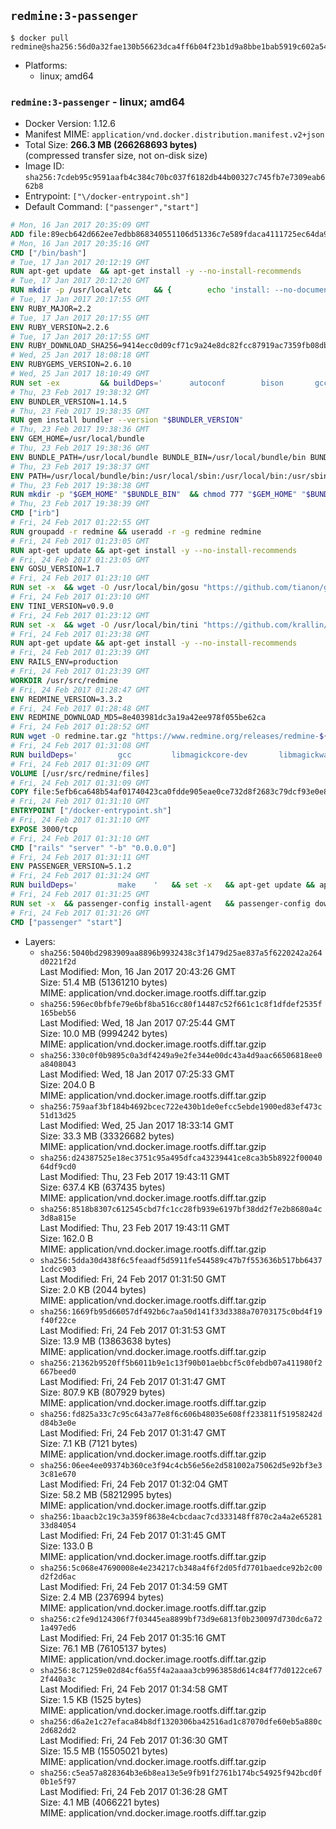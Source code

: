## `redmine:3-passenger`

```console
$ docker pull redmine@sha256:56d0a32fae130b56623dca4ff6b04f23b1d9a8bbe1bab5919c602a54e6fb81fe
```

-	Platforms:
	-	linux; amd64

### `redmine:3-passenger` - linux; amd64

-	Docker Version: 1.12.6
-	Manifest MIME: `application/vnd.docker.distribution.manifest.v2+json`
-	Total Size: **266.3 MB (266268693 bytes)**  
	(compressed transfer size, not on-disk size)
-	Image ID: `sha256:7cdeb95c9591aafb4c384c70bc037f6182db44b00327c745fb7e7309eab662b8`
-	Entrypoint: `["\/docker-entrypoint.sh"]`
-	Default Command: `["passenger","start"]`

```dockerfile
# Mon, 16 Jan 2017 20:35:09 GMT
ADD file:89ecb642d662ee7edbb868340551106d51336c7e589fdaca4111725ec64da957 in / 
# Mon, 16 Jan 2017 20:35:16 GMT
CMD ["/bin/bash"]
# Tue, 17 Jan 2017 20:12:19 GMT
RUN apt-get update 	&& apt-get install -y --no-install-recommends 		bzip2 		ca-certificates 		libffi-dev 		libgdbm3 		libssl-dev 		libyaml-dev 		procps 		zlib1g-dev 	&& rm -rf /var/lib/apt/lists/*
# Tue, 17 Jan 2017 20:12:20 GMT
RUN mkdir -p /usr/local/etc 	&& { 		echo 'install: --no-document'; 		echo 'update: --no-document'; 	} >> /usr/local/etc/gemrc
# Tue, 17 Jan 2017 20:17:55 GMT
ENV RUBY_MAJOR=2.2
# Tue, 17 Jan 2017 20:17:55 GMT
ENV RUBY_VERSION=2.2.6
# Tue, 17 Jan 2017 20:17:55 GMT
ENV RUBY_DOWNLOAD_SHA256=9414ecc0d09cf71c9a24e8dc82fcc87919ac7359fb08db2791d6c32bfd157339
# Wed, 25 Jan 2017 18:08:18 GMT
ENV RUBYGEMS_VERSION=2.6.10
# Wed, 25 Jan 2017 18:10:49 GMT
RUN set -ex 		&& buildDeps=' 		autoconf 		bison 		gcc 		libbz2-dev 		libgdbm-dev 		libglib2.0-dev 		libncurses-dev 		libreadline-dev 		libxml2-dev 		libxslt-dev 		make 		ruby 		wget 		xz-utils 	' 	&& apt-get update 	&& apt-get install -y --no-install-recommends $buildDeps 	&& rm -rf /var/lib/apt/lists/* 		&& wget -O ruby.tar.xz "https://cache.ruby-lang.org/pub/ruby/${RUBY_MAJOR%-rc}/ruby-$RUBY_VERSION.tar.xz" 	&& echo "$RUBY_DOWNLOAD_SHA256 *ruby.tar.xz" | sha256sum -c - 		&& mkdir -p /usr/src/ruby 	&& tar -xJf ruby.tar.xz -C /usr/src/ruby --strip-components=1 	&& rm ruby.tar.xz 		&& cd /usr/src/ruby 		&& { 		echo '#define ENABLE_PATH_CHECK 0'; 		echo; 		cat file.c; 	} > file.c.new 	&& mv file.c.new file.c 		&& autoconf 	&& ./configure --disable-install-doc --enable-shared 	&& make -j"$(nproc)" 	&& make install 		&& apt-get purge -y --auto-remove $buildDeps 	&& cd / 	&& rm -r /usr/src/ruby 		&& gem update --system "$RUBYGEMS_VERSION"
# Thu, 23 Feb 2017 19:38:32 GMT
ENV BUNDLER_VERSION=1.14.5
# Thu, 23 Feb 2017 19:38:35 GMT
RUN gem install bundler --version "$BUNDLER_VERSION"
# Thu, 23 Feb 2017 19:38:36 GMT
ENV GEM_HOME=/usr/local/bundle
# Thu, 23 Feb 2017 19:38:36 GMT
ENV BUNDLE_PATH=/usr/local/bundle BUNDLE_BIN=/usr/local/bundle/bin BUNDLE_SILENCE_ROOT_WARNING=1 BUNDLE_APP_CONFIG=/usr/local/bundle
# Thu, 23 Feb 2017 19:38:37 GMT
ENV PATH=/usr/local/bundle/bin:/usr/local/sbin:/usr/local/bin:/usr/sbin:/usr/bin:/sbin:/bin
# Thu, 23 Feb 2017 19:38:38 GMT
RUN mkdir -p "$GEM_HOME" "$BUNDLE_BIN" 	&& chmod 777 "$GEM_HOME" "$BUNDLE_BIN"
# Thu, 23 Feb 2017 19:38:39 GMT
CMD ["irb"]
# Fri, 24 Feb 2017 01:22:55 GMT
RUN groupadd -r redmine && useradd -r -g redmine redmine
# Fri, 24 Feb 2017 01:23:05 GMT
RUN apt-get update && apt-get install -y --no-install-recommends 		ca-certificates 		wget 	&& rm -rf /var/lib/apt/lists/*
# Fri, 24 Feb 2017 01:23:05 GMT
ENV GOSU_VERSION=1.7
# Fri, 24 Feb 2017 01:23:10 GMT
RUN set -x 	&& wget -O /usr/local/bin/gosu "https://github.com/tianon/gosu/releases/download/$GOSU_VERSION/gosu-$(dpkg --print-architecture)" 	&& wget -O /usr/local/bin/gosu.asc "https://github.com/tianon/gosu/releases/download/$GOSU_VERSION/gosu-$(dpkg --print-architecture).asc" 	&& export GNUPGHOME="$(mktemp -d)" 	&& gpg --keyserver ha.pool.sks-keyservers.net --recv-keys B42F6819007F00F88E364FD4036A9C25BF357DD4 	&& gpg --batch --verify /usr/local/bin/gosu.asc /usr/local/bin/gosu 	&& rm -r "$GNUPGHOME" /usr/local/bin/gosu.asc 	&& chmod +x /usr/local/bin/gosu 	&& gosu nobody true
# Fri, 24 Feb 2017 01:23:10 GMT
ENV TINI_VERSION=v0.9.0
# Fri, 24 Feb 2017 01:23:12 GMT
RUN set -x 	&& wget -O /usr/local/bin/tini "https://github.com/krallin/tini/releases/download/$TINI_VERSION/tini" 	&& wget -O /usr/local/bin/tini.asc "https://github.com/krallin/tini/releases/download/$TINI_VERSION/tini.asc" 	&& export GNUPGHOME="$(mktemp -d)" 	&& gpg --keyserver ha.pool.sks-keyservers.net --recv-keys 6380DC428747F6C393FEACA59A84159D7001A4E5 	&& gpg --batch --verify /usr/local/bin/tini.asc /usr/local/bin/tini 	&& rm -r "$GNUPGHOME" /usr/local/bin/tini.asc 	&& chmod +x /usr/local/bin/tini 	&& tini -h
# Fri, 24 Feb 2017 01:23:38 GMT
RUN apt-get update && apt-get install -y --no-install-recommends 		imagemagick 		libmysqlclient18 		libpq5 		libsqlite3-0 				bzr 		git 		mercurial 		openssh-client 		subversion 	&& rm -rf /var/lib/apt/lists/*
# Fri, 24 Feb 2017 01:23:39 GMT
ENV RAILS_ENV=production
# Fri, 24 Feb 2017 01:23:39 GMT
WORKDIR /usr/src/redmine
# Fri, 24 Feb 2017 01:28:47 GMT
ENV REDMINE_VERSION=3.3.2
# Fri, 24 Feb 2017 01:28:48 GMT
ENV REDMINE_DOWNLOAD_MD5=8e403981dc3a19a42ee978f055be62ca
# Fri, 24 Feb 2017 01:28:52 GMT
RUN wget -O redmine.tar.gz "https://www.redmine.org/releases/redmine-${REDMINE_VERSION}.tar.gz" 	&& echo "$REDMINE_DOWNLOAD_MD5 redmine.tar.gz" | md5sum -c - 	&& tar -xvf redmine.tar.gz --strip-components=1 	&& rm redmine.tar.gz files/delete.me log/delete.me 	&& mkdir -p tmp/pdf public/plugin_assets 	&& chown -R redmine:redmine ./
# Fri, 24 Feb 2017 01:31:08 GMT
RUN buildDeps=' 		gcc 		libmagickcore-dev 		libmagickwand-dev 		libmysqlclient-dev 		libpq-dev 		libsqlite3-dev 		make 		patch 	' 	&& set -ex 	&& apt-get update && apt-get install -y $buildDeps --no-install-recommends 	&& rm -rf /var/lib/apt/lists/* 	&& bundle install --without development test 	&& for adapter in mysql2 postgresql sqlite3; do 		echo "$RAILS_ENV:" > ./config/database.yml; 		echo "  adapter: $adapter" >> ./config/database.yml; 		bundle install --without development test; 	done 	&& rm ./config/database.yml 	&& apt-get purge -y --auto-remove $buildDeps
# Fri, 24 Feb 2017 01:31:09 GMT
VOLUME [/usr/src/redmine/files]
# Fri, 24 Feb 2017 01:31:09 GMT
COPY file:5efb6ca648b54af01740423ca0fdde905eae0ce732d8f2683c79dcf93e0e86c5 in / 
# Fri, 24 Feb 2017 01:31:10 GMT
ENTRYPOINT ["/docker-entrypoint.sh"]
# Fri, 24 Feb 2017 01:31:10 GMT
EXPOSE 3000/tcp
# Fri, 24 Feb 2017 01:31:10 GMT
CMD ["rails" "server" "-b" "0.0.0.0"]
# Fri, 24 Feb 2017 01:31:11 GMT
ENV PASSENGER_VERSION=5.1.2
# Fri, 24 Feb 2017 01:31:24 GMT
RUN buildDeps=' 		make 	' 	&& set -x 	&& apt-get update && apt-get install -y --no-install-recommends $buildDeps && rm -rf /var/lib/apt/lists/* 	&& gem install passenger --version "$PASSENGER_VERSION" 	&& apt-get purge -y --auto-remove $buildDeps
# Fri, 24 Feb 2017 01:31:25 GMT
RUN set -x 	&& passenger-config install-agent 	&& passenger-config download-nginx-engine
# Fri, 24 Feb 2017 01:31:26 GMT
CMD ["passenger" "start"]
```

-	Layers:
	-	`sha256:5040bd2983909aa8896b9932438c3f1479d25ae837a5f6220242a264d0221f2d`  
		Last Modified: Mon, 16 Jan 2017 20:43:26 GMT  
		Size: 51.4 MB (51361210 bytes)  
		MIME: application/vnd.docker.image.rootfs.diff.tar.gzip
	-	`sha256:596ec0bfbfe79e6bf8ba516cc80f14487c52f661c1c8f1dfdef2535f165beb56`  
		Last Modified: Wed, 18 Jan 2017 07:25:44 GMT  
		Size: 10.0 MB (9994242 bytes)  
		MIME: application/vnd.docker.image.rootfs.diff.tar.gzip
	-	`sha256:330c0f0b9895c0a3df4249a9e2fe344e00dc43a4d9aac66506818ee0a8408043`  
		Last Modified: Wed, 18 Jan 2017 07:25:33 GMT  
		Size: 204.0 B  
		MIME: application/vnd.docker.image.rootfs.diff.tar.gzip
	-	`sha256:759aaf3bf184b4692bcec722e430b1de0efcc5ebde1900ed83ef473c51d13d25`  
		Last Modified: Wed, 25 Jan 2017 18:33:14 GMT  
		Size: 33.3 MB (33326682 bytes)  
		MIME: application/vnd.docker.image.rootfs.diff.tar.gzip
	-	`sha256:d24387525e18ec3751c95a495dfca43239441ce8ca3b5b8922f0004064df9cd0`  
		Last Modified: Thu, 23 Feb 2017 19:43:11 GMT  
		Size: 637.4 KB (637435 bytes)  
		MIME: application/vnd.docker.image.rootfs.diff.tar.gzip
	-	`sha256:8518b8307c612545cbd7fc1cc28fb939e6197bf38dd2f7e2b8680a4c3d8a815e`  
		Last Modified: Thu, 23 Feb 2017 19:43:11 GMT  
		Size: 162.0 B  
		MIME: application/vnd.docker.image.rootfs.diff.tar.gzip
	-	`sha256:5dda30d438f6c5feaadf5d5911fe544589c47b7f553636b517bb64371cdcc903`  
		Last Modified: Fri, 24 Feb 2017 01:31:50 GMT  
		Size: 2.0 KB (2044 bytes)  
		MIME: application/vnd.docker.image.rootfs.diff.tar.gzip
	-	`sha256:1669fb95d66057df492b6c7aa50d141f33d3388a70703175c0bd4f19f40f22ce`  
		Last Modified: Fri, 24 Feb 2017 01:31:53 GMT  
		Size: 13.9 MB (13863638 bytes)  
		MIME: application/vnd.docker.image.rootfs.diff.tar.gzip
	-	`sha256:21362b9520ff5b6011b9e1c13f90b01aebbcf5c0febdb07a411980f2667beed0`  
		Last Modified: Fri, 24 Feb 2017 01:31:47 GMT  
		Size: 807.9 KB (807929 bytes)  
		MIME: application/vnd.docker.image.rootfs.diff.tar.gzip
	-	`sha256:fd825a33c7c95c643a77e8f6c606b48035e608ff233811f51958242dd84b3e0e`  
		Last Modified: Fri, 24 Feb 2017 01:31:47 GMT  
		Size: 7.1 KB (7121 bytes)  
		MIME: application/vnd.docker.image.rootfs.diff.tar.gzip
	-	`sha256:06ee4ee09374b360ce3f94c4cb56e56e2d581002a75062d5e92bf3e33c81e670`  
		Last Modified: Fri, 24 Feb 2017 01:32:04 GMT  
		Size: 58.2 MB (58212995 bytes)  
		MIME: application/vnd.docker.image.rootfs.diff.tar.gzip
	-	`sha256:1baacb2c19c3a359f8638e4cbcdaac7cd333148ff870c2a4a2e6528133d84054`  
		Last Modified: Fri, 24 Feb 2017 01:31:45 GMT  
		Size: 133.0 B  
		MIME: application/vnd.docker.image.rootfs.diff.tar.gzip
	-	`sha256:5c068e47690008e4e234217cb348a4f6f2d05fd7701baedce92b2c00d2f2d6ac`  
		Last Modified: Fri, 24 Feb 2017 01:34:59 GMT  
		Size: 2.4 MB (2376994 bytes)  
		MIME: application/vnd.docker.image.rootfs.diff.tar.gzip
	-	`sha256:c2fe9d124306f7f03445ea8899bf73d9e6813f0b230097d730dc6a721a497ed6`  
		Last Modified: Fri, 24 Feb 2017 01:35:16 GMT  
		Size: 76.1 MB (76105137 bytes)  
		MIME: application/vnd.docker.image.rootfs.diff.tar.gzip
	-	`sha256:8c71259e02d84cf6a55f4a2aaaa3cb9963858d614c84f77d0122ce672f440a3c`  
		Last Modified: Fri, 24 Feb 2017 01:34:58 GMT  
		Size: 1.5 KB (1525 bytes)  
		MIME: application/vnd.docker.image.rootfs.diff.tar.gzip
	-	`sha256:d6a2e1c27efaca84b8df1320306ba42516ad1c87070dfe60eb5a880c2d682dd2`  
		Last Modified: Fri, 24 Feb 2017 01:36:30 GMT  
		Size: 15.5 MB (15505021 bytes)  
		MIME: application/vnd.docker.image.rootfs.diff.tar.gzip
	-	`sha256:c5ea57a828364b3e6b8ea13e5e9fb91f2761b174bc54925f942bcd0f0b1e5f97`  
		Last Modified: Fri, 24 Feb 2017 01:36:28 GMT  
		Size: 4.1 MB (4066221 bytes)  
		MIME: application/vnd.docker.image.rootfs.diff.tar.gzip
